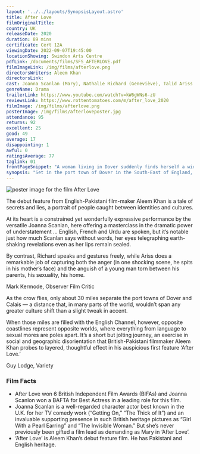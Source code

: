 ```yaml
---
layout: '../../layouts/SynopsisLayout.astro'
title: After Love
filmOriginalTitle:
country: UK
releaseDate: 2020
duration: 89 mins
certificate: Cert 12A
viewingDate: 2022-09-07T19:45:00
locationShowing: Swindon Arts Centre
pdfLink: /documents/films/SFS_AFTERLOVE.pdf
filmImageLink: /img/films/afterlove.png
directorsWriters: Aleem Khan
directorsLink:
cast: Joanna Scanlan (Mary), Nathalie Richard (Geneviève), Talid Ariss (Solomen)
genreName: Drama
trailerLink: https://www.youtube.com/watch?v=kW6gWNs6-zU
reviewsLink: https://www.rottentomatoes.com/m/after_love_2020
filmImage: /img/films/afterlove.png
posterImage: /img/films/afterloveposter.jpg
attendance: 95
returns: 92
excellent: 25
good: 49
average: 17
disappointing: 1
awful: 0
ratingsAverage: 77
taglink: 01
frontPageSnippet: "A woman living in Dover suddenly finds herself a widow, but soon discovers her late husband had a secret just across the English Channel in Calais which she visits."
synopsis: "Set in the port town of Dover in the South-East of England, Mary Hussain suddenly finds herself a widow following the unexpected death of her husband.  A day after the burial, she discovers he has a secret family just twenty-one miles across the English Channel in Calais."
---
```


![poster image for the film After Love](/img/films/afterlove.png "poster image for film After Love")

The debut feature from English-Pakistani film-maker Aleem Khan is a tale of secrets and lies, a portrait of people caught between identities and cultures.  

At its heart is a constrained yet wonderfully expressive performance by the versatile Joanna Scanlan, here offering a masterclass in the dramatic power of understatement ... English, French and Urdu are spoken, but it’s notable just how much Scanlan says without words, her eyes telegraphing earth-shaking revelations even as her lips remain sealed.  

By contrast, Richard speaks and gestures freely, while Ariss does a remarkable job of capturing both the anger (in one shocking scene, he spits in his mother’s face) and the anguish of a young man torn between his parents, his sexuality, his home.

<div class="review__author review__author--review1">
Mark Kermode, Observer Film Critic
</div>

As the crow flies, only about 30 miles separate the port towns of Dover and Calais — a distance that, in many parts of the world, wouldn’t span any greater culture shift than a slight tweak in accent.  

When those miles are filled with the English Channel, however, opposite coastlines represent opposite worlds, where everything from language to sexual mores are poles apart.  It’s a short but jolting journey, an exercise in social and geographic disorientation that British-Pakistani filmmaker Aleem Khan probes to layered, thoughtful effect in his auspicious first feature ‘After Love.’

<div class="review__author">
Guy Lodge, Variety
</div>

### Film Facts

* After Love won 6 British Independent Film Awards (BIFAs) and Joanna Scanlon won a BAFTA for Best Actress in a leading role for this film.
* Joanna Scanlan is a well-regarded character actor best known in the U.K. for her TV comedy work (“Getting On,” “The Thick of It”) and an invaluable supporting presence in such British heritage pictures as “Girl With a Pearl Earring” and “The Invisible Woman.”  But she’s never previously been gifted a film lead as demanding as Mary in ‘After Love’.
* ‘After Love’ is Aleem Khan’s debut feature film.  He has Pakistani and English heritage.

